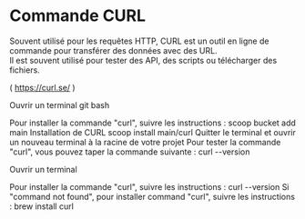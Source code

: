 # Commande CURL

Souvent utilisé pour les requêtes HTTP, CURL est un outil en ligne de commande pour transférer des données avec des URL.\
Il est souvent utilisé pour tester des API, des scripts ou télécharger des fichiers.

( <a href="https://curl.se/">https://curl.se/</a> )

<tabs>
    <tab title="WINDOWS">
        <warning>
            <p>
                Ouvrir un terminal git bash
            </p>
        </warning>
        Pour installer la commande "curl", suivre les instructions :
        <code-block lang="Bash">
        scoop bucket add main
        </code-block>
        Installation de CURL
        <code-block lang="Bash">
        scoop install main/curl
        </code-block>
        Quitter le terminal et ouvrir un nouveau terminal à la racine de votre projet
        Pour tester la commande "curl", vous pouvez taper la commande suivante :
        <code-block lang="Bash">
        curl --version
        </code-block>
    </tab>
    <tab title="MAC OS">
        <warning>
            <p>
                Ouvrir un terminal
            </p>
        </warning>
        Pour installer la commande "curl", suivre les instructions :
        <code-block lang="Bash">
        curl --version
        </code-block>
        Si "command not found", pour installer command "curl", suivre les instructions :
        <code-block lang="Bash">
        brew install curl
        </code-block>
    </tab>
</tabs>